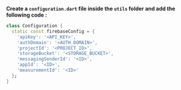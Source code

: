 **Create a `configuration.dart` file inside the `utils` folder and add the following code :**

```dart
class Configuration {
  static const firebaseConfig = {
    'apiKey': '<API_KEY>',
    'authDomain': '<AUTH_DOMAIN>',
    'projectId': '<PROJECT_ID>',
    'storageBucket': '<STORAGE_BUCKET>',
    'messagingSenderId': '<ID>',
    'appId': '<ID>',
    'measurementId': '<ID>'
  };
}
```
